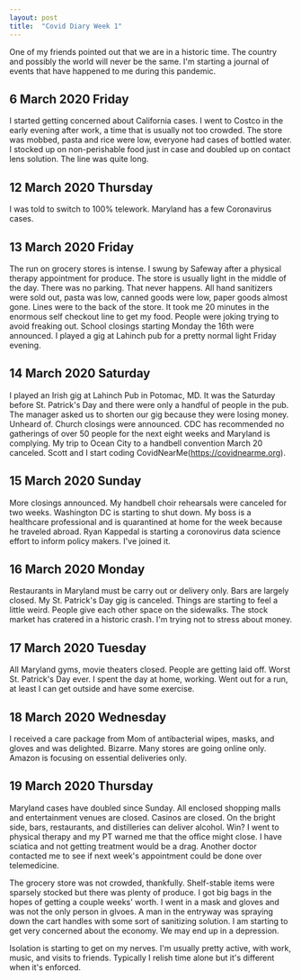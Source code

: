 ```yaml
---
layout: post
title:  "Covid Diary Week 1"
---
```


One of my friends pointed out that we are in a historic time. The country and possibly the world will never be the same. I'm starting a journal of events that have happened to me during this pandemic.

## 6 March 2020 Friday
I started getting concerned about California cases. I went to Costco in the early evening after work, a time that is usually not too crowded. The store was mobbed, pasta and rice were low, everyone had cases of bottled water. I stocked up on non-perishable food just in case and doubled up on contact lens solution. The line was quite long.

## 12 March 2020 Thursday
I was told to switch to 100% telework. Maryland has a few Coronavirus cases.

## 13 March 2020 Friday
The run on grocery stores is intense. I swung by Safeway after a physical therapy appointment for produce. The store is usually light in the middle of the day. There was no parking. That never happens. All hand sanitizers were sold out, pasta was low, canned goods were low, paper goods almost gone. Lines were to the back of the store. It took me 20 minutes in the enormous self checkout line to get my food. People were joking trying to avoid freaking out. School closings starting Monday the 16th were announced. I played a gig at Lahinch pub for a pretty normal light Friday evening.

## 14 March 2020 Saturday
I played an Irish gig at Lahinch Pub in Potomac, MD. It was the Saturday before St. Patrick's Day and there were only a handful of people in the pub. The manager asked us to shorten our gig because they were losing money. Unheard of. Church closings were announced. CDC has recommended no gatherings of over 50 people for the next eight weeks and Maryland is complying. My trip to Ocean City to a handbell convention March 20 canceled. Scott and I start coding CovidNearMe(https://covidnearme.org).

## 15 March 2020 Sunday
More closings announced. My handbell choir rehearsals were canceled for two weeks. Washington DC is starting to shut down. My boss is a healthcare professional and is quarantined at home for the week because he traveled abroad. Ryan Kappedal is starting a coronovirus data science effort to inform policy makers. I've joined it.

## 16 March 2020 Monday
Restaurants in Maryland must be carry out or delivery only. Bars are largely closed. My St. Patrick's Day gig is canceled. Things are starting to feel a little weird. People give each other space on the sidewalks. The stock market has cratered in a historic crash. I'm trying not to stress about money.

## 17 March 2020 Tuesday
All Maryland gyms, movie theaters closed. People are getting laid off. Worst St. Patrick's Day ever. I spent the day at home, working. Went out for a run, at least I can get outside and have some exercise.

## 18 March 2020 Wednesday
I received a care package from Mom of antibacterial wipes, masks, and gloves and was delighted. Bizarre. Many stores are going online only. Amazon is focusing on essential deliveries only.

## 19 March 2020 Thursday
Maryland cases have doubled since Sunday. All enclosed shopping malls and entertainment venues are closed. Casinos are closed. On the bright side, bars, restaurants, and distilleries can deliver alcohol. Win? I went to physical therapy and my PT warned me that the office might close. I have sciatica and not getting treatment would be a drag. Another doctor contacted me to see if next week's appointment could be done over telemedicine.

The grocery store was not crowded, thankfully. Shelf-stable items were sparsely stocked but there was plenty of produce. I got big bags in the hopes of getting a couple weeks' worth. I went in a mask and gloves and was not the only person in glvoes. A man in the entryway was spraying down the cart handles with some sort of sanitizing solution. I am starting to get very concerned about the economy. We may end up in a depression.

Isolation is starting to get on my nerves. I'm usually pretty active, with work, music, and visits to friends. Typically I relish time alone but it's different when it's enforced.
